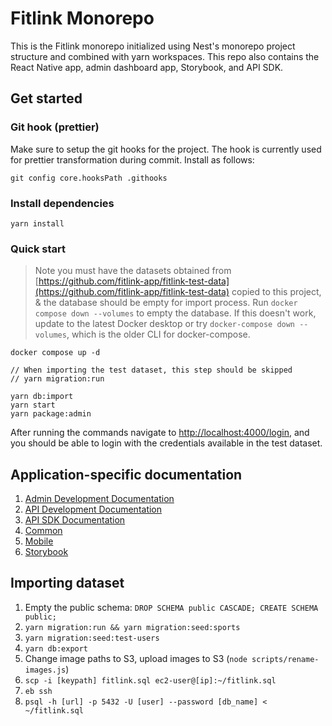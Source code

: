 # Fitlink Monorepo

This is the Fitlink monorepo initialized using Nest's monorepo project structure and combined with yarn workspaces. This repo also contains the React Native app, admin dashboard app, Storybook, and API SDK. 

## Get started

### Git hook (prettier)
Make sure to setup the git hooks for the project. The hook is currently used for prettier transformation during commit. Install as follows:

```git config core.hooksPath .githooks```

### Install dependencies

```yarn install```

### Quick start

> Note you must have the datasets obtained from [https://github.com/fitlink-app/fitlink-test-data](https://github.com/fitlink-app/fitlink-test-data) copied to this project, & the database should be empty for import process. Run `docker compose down --volumes` to empty the database. If this doesn't work, update to the latest Docker desktop or try `docker-compose down --volumes`, which is the older CLI for docker-compose.

```
docker compose up -d

// When importing the test dataset, this step should be skipped
// yarn migration:run

yarn db:import
yarn start
yarn package:admin
```

After running the commands navigate to [http://localhost:4000/login](http://localhost:4000/login), and you should be able to login with the credentials available in the test dataset.

## Application-specific documentation
1. [Admin Development Documentation](./apps/admin/README.md)
2. [API Development Documentation](./apps/api/README.md)
3. [API SDK Documentation](./apps/api-sdk/README.md)
4. [Common](./apps/common/README.md)
5. [Mobile](./apps/mobile/README.md)
6. [Storybook](./apps/storybook/README.md)

## Importing dataset
1. Empty the public schema: `DROP SCHEMA public CASCADE; CREATE SCHEMA public;`
2. `yarn migration:run && yarn migration:seed:sports`
3. `yarn migration:seed:test-users`
4. `yarn db:export`
5. Change image paths to S3, upload images to S3 (`node scripts/rename-images.js`)
6. `scp -i [keypath] fitlink.sql ec2-user@[ip]:~/fitlink.sql`
7. `eb ssh`
8. `psql -h [url] -p 5432 -U [user] --password [db_name] < ~/fitlink.sql`
